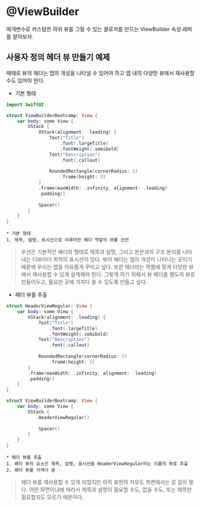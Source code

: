 # @ViewBuilder
매개변수로 커스텀한 하위 뷰를 그릴 수 있는 클로저를 만드는 ViewBuilder 속성 래퍼를 알아보자.

## 사용자 정의 헤더 뷰 만들기 예제
때때로 뷰의 헤더는 앱의 개성을 나타낼 수 있어야 하고 앱 내의 다양한 뷰에서 재사용할 수도 있어야 한다.

* 기본 형태

```Swift
import SwiftUI

struct ViewBuilderBootcamp: View {
    var body: some View {
        VStack {
            VStack(alignment: .leading) {
                Text("Title")
                    .font(.largeTitle)
                    .fontWeight(.semibold)
                Text("Description")
                    .font(.callout)
                
                RoundedRectangle(cornerRadius: 5)
                    .frame(height: 5)
            }
            .frame(maxWidth: .infinity, alignment: .leading)
            .padding()
            
            Spacer()
        }
    }
}
```

    * 기본 형태
    1. 제목, 설명, 표시선으로 이루어진 헤더 역할의 뷰를 선언
> 우선은 기본적인 헤더의 형태로 제목과 설명, 그리고 본문과의 구조 분리를 나타내는 디바이더 목적의 표시선이 있다.
> 뷰의 헤더는 앱의 개성이 나타나는 곳이기 때문에 우리는 앱을 자유롭게 꾸미고 싶다.
> 또한 헤더라는 역할에 맞게 다양한 뷰에서 재사용할 수 있게 설계해야 한다.
> 그렇게 하기 위해서 뷰 헤더를 별도의 뷰로 만들어두고, 필요한 곳에 가져다 쓸 수 있도록 만들고 싶다.

* 헤더 뷰를 추출

```Swift
struct HeaderViewRegular: View {
    var body: some View {
        VStack(alignment: .leading) {
            Text("Title")
                .font(.largeTitle)
                .fontWeight(.semibold)
            Text("Description")
                .font(.callout)
            
            RoundedRectangle(cornerRadius: 5)
                .frame(height: 5)
        }
        .frame(maxWidth: .infinity, alignment: .leading)
        .padding()
    }
}

struct ViewBuilderBootcamp: View {
    var body: some View {
        VStack {
            HeaderViewRegular()
            
            Spacer()
        }
    }
}
```

    * 헤더 뷰를 추출
    1. 헤더 뷰의 요소인 제목, 설명, 표시선을 HeaderViewRegular라는 이름의 뷰로 추출
    2. 헤더 뷰를 가져다 씀
> 헤더 뷰를 재사용할 수 있게 되었지만 아직 표현의 자유도 측면에서는 갈 길이 멀다.
> 어떤 화면이냐에 따라서 제목과 설명이 필요할 수도, 없을 수도, 또는 제목만 필요할지도 모르기 때문이다.
